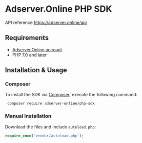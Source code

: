 # Adserver.Online PHP SDK

API reference https://adserver.online/api

## Requirements

 * [Adserver.Online account](https://adserver.online)
 * PHP 7.0 and later

## Installation & Usage

### Composer

To install the SDK via [Composer](http://getcomposer.org/), execute the following command:

```bash
 composer require adserver-online/php-sdk
```

### Manual Installation

Download the files and include `autoload.php`:

```php
require_once('vendor/autoload.php');
```